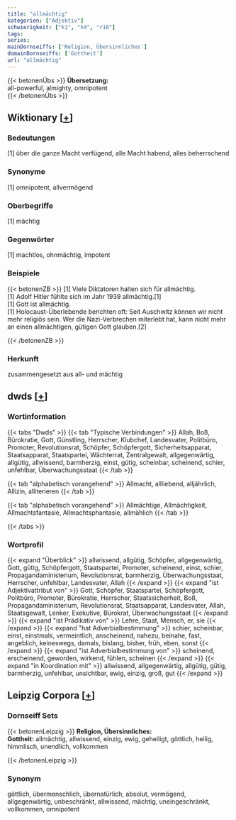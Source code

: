 ```yaml
---
title: "allmächtig"
kategorien: ["Adjektiv"]
schwierigkeit: ["k1", "h4", "r16"]
tags:
series:
mainDornseiffs: ['Religion, Übersinnliches']
domainDornseiffs: ['Gottheit']
url: "allmächtig"
---
```


{{< betonenÜbs >}}
**Übersetzung:**  
all-powerful, almighty, omnipotent  
{{< /betonenÜbs >}}

## Wiktionary [[+](https://de.wiktionary.org/wiki/allmächtig)]

### Bedeutungen
[1] über die ganze Macht verfügend, alle Macht habend, alles beherrschend  

### Synonyme
[1] omnipotent, allvermögend  

### Oberbegriffe
[1] mächtig  

### Gegenwörter
[1] machtlos, ohnmächtig, impotent  

### Beispiele
{{< betonenZB >}}
[1] Viele Diktatoren halten sich für allmächtig.  
[1] Adolf Hitler fühlte sich im Jahr 1939 allmächtig.[1]  
[1] Gott ist allmächtig.  
[1] Holocaust-Überlebende berichten oft: Seit Auschwitz können wir nicht mehr religiös sein. Wer die Nazi-Verbrechen miterlebt hat, kann nicht mehr an einen allmächtigen, gütigen Gott glauben.[2]  

{{< /betonenZB >}}
### Herkunft
zusammengesetzt aus all- und mächtig  



## dwds [[+](https://www.dwds.de/wb/allmächtig)]

### Wortinformation
{{< tabs "Dwds" >}}
{{< tab "Typische Verbindungen" >}}
Allah, Boß, Bürokratie, Gott, Günstling, Herrscher, Klubchef, Landesvater, Politbüro, Promoter, Revolutionsrat, Schöpfer, Schöpfergott, Sicherheitsapparat, Staatsapparat, Staatspartei, Wächterrat, Zentralgewalt, allgegenwärtig, allgütig, allwissend, barmherzig, einst, gütig, scheinbar, scheinend, schier, unfehlbar, Überwachungsstaat
{{< /tab >}}

{{< tab "alphabetisch vorangehend" >}}
Allmacht, allliebend, alljährlich, Allizin, alliterieren
{{< /tab >}}

{{< tab "alphabetisch vorangehend" >}}
Allmächtige, Allmächtigkeit, Allmachtsfantasie, Allmachtsphantasie, allmählich
{{< /tab >}}

{{< /tabs >}}

### Wortprofil
{{< expand "Überblick" >}} allwissend, allgütig, Schöpfer, allgegenwärtig, Gott, gütig, Schöpfergott, Staatspartei, Promoter, scheinend, einst, schier, Propagandaministerium, Revolutionsrat, barmherzig, Überwachungsstaat, Herrscher, unfehlbar, Landesvater, Allah {{< /expand >}}
{{< expand "ist Adjektivattribut von" >}} Gott, Schöpfer, Staatspartei, Schöpfergott, Politbüro, Promoter, Bürokratie, Herrscher, Staatssicherheit, Boß, Propagandaministerium, Revolutionsrat, Staatsapparat, Landesvater, Allah, Staatsgewalt, Lenker, Exekutive, Bürokrat, Überwachungsstaat {{< /expand >}}
{{< expand "ist Prädikativ von" >}} Lehre, Staat, Mensch, er, sie {{< /expand >}}
{{< expand "hat Adverbialbestimmung" >}} schier, scheinbar, einst, einstmals, vermeintlich, anscheinend, nahezu, beinahe, fast, angeblich, keineswegs, damals, bislang, bisher, früh, eben, sonst {{< /expand >}}
{{< expand "ist Adverbialbestimmung von" >}} scheinend, erscheinend, geworden, wirkend, fühlen, scheinen {{< /expand >}}
{{< expand "in Koordination mit" >}} allwissend, allgegenwärtig, allgütig, gütig, barmherzig, unfehlbar, unsichtbar, ewig, einzig, groß, gut {{< /expand >}}

## Leipzig Corpora [[+](https://corpora.uni-leipzig.de/en/res?word=allmächtig&corpusId=deu_newscrawl-public_2018)]

### Dornseiff Sets
{{< betonenLeipzig >}}
**Religion, Übersinnliches:**  
**Gottheit:** allmächtig, allwissend, einzig, ewig, geheiligt, göttlich, heilig, himmlisch, unendlich, vollkommen  

{{< /betonenLeipzig >}}

### Synonym
göttlich, übermenschlich, übernatürlich, absolut, vermögend, allgegenwärtig, unbeschränkt, allwissend, mächtig, uneingeschränkt, vollkommen, omnipotent

